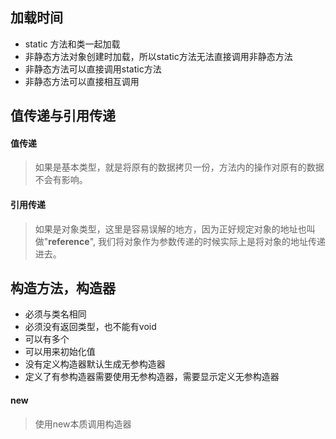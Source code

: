 ## 加载时间

- static 方法和类一起加载
- 非静态方法对象创建时加载，所以static方法无法直接调用非静态方法
- 非静态方法可以直接调用static方法
- 非静态方法可以直接相互调用



## 值传递与引用传递

#### 值传递

> 如果是基本类型，就是将原有的数据拷贝一份，方法内的操作对原有的数据不会有影响。

#### 引用传递

> 如果是对象类型，这里是容易误解的地方，因为正好规定对象的地址也叫做"**reference**", 我们将对象作为参数传递的时候实际上是将对象的地址传递进去。





## 构造方法，构造器

- 必须与类名相同
- 必须没有返回类型，也不能有void
- 可以有多个
- 可以用来初始化值
- 没有定义构造器默认生成无参构造器
- 定义了有参构造器需要使用无参构造器，需要显示定义无参构造器



#### new

> 使用new本质调用构造器